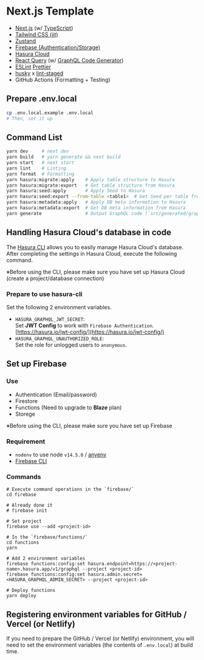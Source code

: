 # Next.js Template

- [Next.js](https://nextjs.org/) (w/ [TypeScript](https://www.typescriptlang.org/))
- [Tailwind CSS (jit)](https://tailwindcss.com/)
- [Zustand](https://github.com/pmndrs/zustand)
- [Firebase (Authentication/Storage)](https://firebase.google.com/)
- [Hasura Cloud](https://cloud.hasura.io/)
- [React Query](https://react-query.tanstack.com/) (w/ [GraphQL Code Generator](https://www.graphql-code-generator.com/))
- [ESLint](https://eslint.org/)
  [Prettier](https://prettier.io/)
- [husky](https://github.com/typicode/husky) x [lint-staged](https://github.com/okonet/lint-staged)
- GitHub Actions (Formatting + Testing)

## Prepare .env.local

```bash
cp .env.local.example .env.local
# Then, set it up
```

## Command List

```bash
yarn dev     # next dev
yarn build   # yarn generate && next build
yarn start   # next start
yarn lint    # Linting
yarn format  # Formatting
yarn hasura:migrate:apply    # Apply table structure to Hasura
yarn hasura:migrate:export   # Get table structure from Hasura
yarn hasura:seed:apply       # Apply Seed to Hasura
yarn hasura:seed:export --from-table <table1>  # Get Seed per table from Hasura
yarn hasura:metadata:apply   # Apply DB meta information to Hasura
yarn hasura:metadata:export  # Get DB meta information from Hasura
yarn generate                # Output GraphQL code (`src/generated/graphql.ts`) from Hasura schema and contents of `graphql/`.
```

## Handling Hasura Cloud's database in code

The [Hasura CLI](https://hasura.io/docs/1.0/graphql/core/hasura-cli/index.html) allows you to easily manage Hasura Cloud's database.  
After completing the settings in Hasura Cloud, execute the following command.

※Before using the CLI, please make sure you have set up Hasura Cloud (create a project/database connection)

### Prepare to use hasura-cli

Set the following 2 environment variables.

- `HASURA_GRAPHQL_JWT_SECRET`:  
  Set **JWT Config** to work with `Firebase Authentication`.  
  [https://hasura.io/jwt-config/](https://hasura.io/jwt-config/)
- `HASURA_GRAPHQL_UNAUTHORIZED_ROLE`:  
  Set the role for unlogged users to `anonymous`.

## Set up Firebase

### Use

- Authentication (Email/password)
- Firestore
- Functions (Need to upgrade to **Blaze** plan)
- Storege

※Before using the CLI, please make sure you have set up Firebase

### Requirement

- `nodenv` to use node `v14.5.0` / [anyenv](https://github.com/anyenv/anyenv)
- [Firebase CLI](https://firebase.google.com/docs/cli)

### Commands

```
# Execute command operations in the `firebase/`
cd firebase

# Already done it
# firebase init

# Set project
firebase use --add <project-id>

# In the `firebase/functions/`
cd functions
yarn

# Add 2 environment variables
firebase functions:config:set hasura.endpoint=https://<project-name>.hasura.app/v1/graphql --project <project-id>
firebase functions:config:set hasura.admin.secret=<HASURA_GRAPHQL_ADMIN_SECRET> --project <project-id>

# Deploy functions
yarn deploy
```

## Registering environment variables for GitHub / Vercel (or Netlify)

If you need to prepare the GitHub / Vercel (or Netlify) environment, you will need to set the environment variables (the contents of `.env.local`) at build time.
